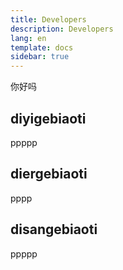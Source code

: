```yaml
---
title: Developers
description: Developers
lang: en
template: docs
sidebar: true
---
```


你好吗

## diyigebiaoti

ppppp

## diergebiaoti

pppp

## disangebiaoti

ppppp
